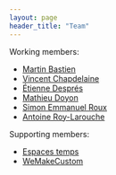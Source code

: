 ```yaml
---
layout: page
header_title: "Team"
---
```


Working members:

+ [Martin Bastien](https://twitter.com/martinbastien)
+ [Vincent Chapdelaine](https://twitter.com/vincentac)
+ [Étienne Després](http://etienne.io/)
+ [Mathieu Doyon](https://twitter.com/mathdoy)
+ [Simon Emmanuel Roux](https://twitter.com/sroux)
+ [Antoine Roy-Larouche](https://twitter.com/touann)

Supporting members:

+ [Espaces temps](https://espacestemps.ca)
+ [WeMakeCustom](http://wemakecustom.com)
